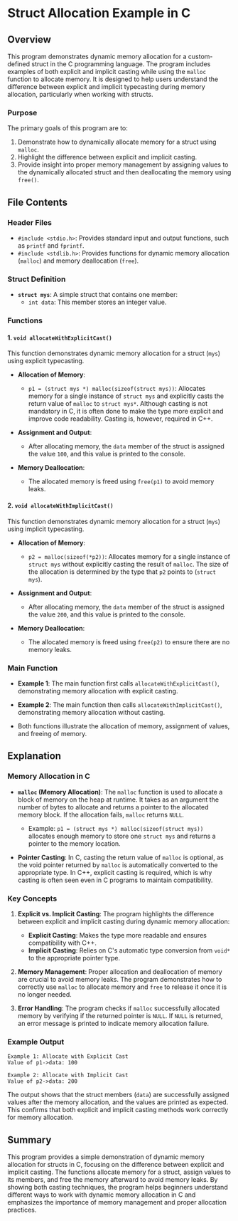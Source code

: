 # Struct Allocation Example in C

## Overview

This program demonstrates dynamic memory allocation for a custom-defined struct in the C programming language. The program includes examples of both explicit and implicit casting while using the `malloc` function to allocate memory. It is designed to help users understand the difference between explicit and implicit typecasting during memory allocation, particularly when working with structs.

### Purpose

The primary goals of this program are to:
1. Demonstrate how to dynamically allocate memory for a struct using `malloc`.
2. Highlight the difference between explicit and implicit casting.
3. Provide insight into proper memory management by assigning values to the dynamically allocated struct and then deallocating the memory using `free()`.

## File Contents

### Header Files

- `#include <stdio.h>`: Provides standard input and output functions, such as `printf` and `fprintf`.
- `#include <stdlib.h>`: Provides functions for dynamic memory allocation (`malloc`) and memory deallocation (`free`).

### Struct Definition

- **`struct mys`**: A simple struct that contains one member:
  - `int data`: This member stores an integer value.

### Functions

#### 1. `void allocateWithExplicitCast()`

This function demonstrates dynamic memory allocation for a struct (`mys`) using explicit typecasting.

- **Allocation of Memory**:
  - `p1 = (struct mys *) malloc(sizeof(struct mys))`: Allocates memory for a single instance of `struct mys` and explicitly casts the return value of `malloc` to `struct mys*`. Although casting is not mandatory in C, it is often done to make the type more explicit and improve code readability. Casting is, however, required in C++.

- **Assignment and Output**:
  - After allocating memory, the `data` member of the struct is assigned the value `100`, and this value is printed to the console.

- **Memory Deallocation**:
  - The allocated memory is freed using `free(p1)` to avoid memory leaks.

#### 2. `void allocateWithImplicitCast()`

This function demonstrates dynamic memory allocation for a struct (`mys`) using implicit typecasting.

- **Allocation of Memory**:
  - `p2 = malloc(sizeof(*p2))`: Allocates memory for a single instance of `struct mys` without explicitly casting the result of `malloc`. The size of the allocation is determined by the type that `p2` points to (`struct mys`).

- **Assignment and Output**:
  - After allocating memory, the `data` member of the struct is assigned the value `200`, and this value is printed to the console.

- **Memory Deallocation**:
  - The allocated memory is freed using `free(p2)` to ensure there are no memory leaks.

### Main Function

- **Example 1**: The main function first calls `allocateWithExplicitCast()`, demonstrating memory allocation with explicit casting.

- **Example 2**: The main function then calls `allocateWithImplicitCast()`, demonstrating memory allocation without casting.

- Both functions illustrate the allocation of memory, assignment of values, and freeing of memory.

## Explanation

### Memory Allocation in C

- **`malloc` (Memory Allocation)**: The `malloc` function is used to allocate a block of memory on the heap at runtime. It takes as an argument the number of bytes to allocate and returns a pointer to the allocated memory block. If the allocation fails, `malloc` returns `NULL`.
  - Example: `p1 = (struct mys *) malloc(sizeof(struct mys))` allocates enough memory to store one `struct mys` and returns a pointer to the memory location.

- **Pointer Casting**: In C, casting the return value of `malloc` is optional, as the void pointer returned by `malloc` is automatically converted to the appropriate type. In C++, explicit casting is required, which is why casting is often seen even in C programs to maintain compatibility.

### Key Concepts

1. **Explicit vs. Implicit Casting**: The program highlights the difference between explicit and implicit casting during dynamic memory allocation:
   - **Explicit Casting**: Makes the type more readable and ensures compatibility with C++.
   - **Implicit Casting**: Relies on C's automatic type conversion from `void*` to the appropriate pointer type.

2. **Memory Management**: Proper allocation and deallocation of memory are crucial to avoid memory leaks. The program demonstrates how to correctly use `malloc` to allocate memory and `free` to release it once it is no longer needed.

3. **Error Handling**: The program checks if `malloc` successfully allocated memory by verifying if the returned pointer is `NULL`. If `NULL` is returned, an error message is printed to indicate memory allocation failure.

### Example Output

```
Example 1: Allocate with Explicit Cast
Value of p1->data: 100

Example 2: Allocate with Implicit Cast
Value of p2->data: 200
```

The output shows that the struct members (`data`) are successfully assigned values after the memory allocation, and the values are printed as expected. This confirms that both explicit and implicit casting methods work correctly for memory allocation.

## Summary

This program provides a simple demonstration of dynamic memory allocation for structs in C, focusing on the difference between explicit and implicit casting. The functions allocate memory for a struct, assign values to its members, and free the memory afterward to avoid memory leaks. By showing both casting techniques, the program helps beginners understand different ways to work with dynamic memory allocation in C and emphasizes the importance of memory management and proper allocation practices.


